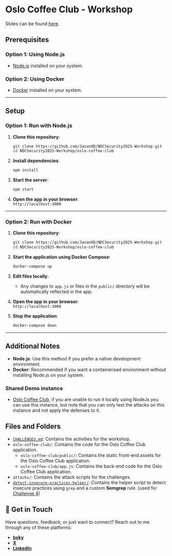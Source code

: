
# Oslo Coffee Club - Workshop

Slides can be found [here](./presentation/2025-01-NDCSecurity-Rasokat-Workshop-Start_Eliminating_Bug_Classes_at_Scale.pdf).

## Prerequisites

### Option 1: Using Node.js
- [Node.js](https://nodejs.org/) installed on your system.

### Option 2: Using Docker
- [Docker](https://www.docker.com/) installed on your system.

---

## Setup

### Option 1: Run with Node.js

1. **Clone this repository**:
   ```bash
   git clone https://github.com/JavanXD/NDCSecurity2025-Workshop.git
   cd NDCSecurity2025-Workshop/oslo-coffee-club
   ```

2. **Install dependencies**:
   ```bash
   npm install
   ```

3. **Start the server**:
   ```bash
   npm start
   ```

4. **Open the app in your browser**:  
   `http://localhost:3000`

---

### Option 2: Run with Docker

1. **Clone this repository**:
   ```bash
   git clone https://github.com/JavanXD/NDCSecurity2025-Workshop.git
   cd NDCSecurity2025-Workshop/oslo-coffee-club
   ```

2. **Start the application using Docker Compose**:
   ```bash
   docker-compose up
   ```

3. **Edit files locally**:
   - Any changes to `app.js` or files in the `public/` directory will be automatically reflected in the app.

4. **Open the app in your browser**:  
   `http://localhost:3000`

5. **Stop the application**:
   ```bash
   docker-compose down
   ```

---

## Additional Notes

- **Node.js**: Use this method if you prefer a native development environment.
- **Docker**: Recommended if you want a containerised environment without installing Node.js on your system.

### Shared Demo instance

- [Oslo Coffee Club](https://oslo-coffee-club.javan.de/), if you are unable to run it locally using NodeJs you can use this instance, but note that you can only test the attacks on this instance and not apply the defenses to it.

## Files and Folders

- [`CHALLENGES.md`](./CHALLENGES.md): Contains the activities for the workshop.
- `oslo-coffee-club/`: Contains the code for the Oslo Coffee Club application.
    - `oslo-coffee-club/public/`: Contains the static front-end assets for the Oslo Coffee Club application.
    - `oslo-coffee-club/app.js`: Contains the back-end code for the Oslo Coffee Club application.
- `attacks/`: Contains the attack scripts for the challenges.
- [`detect-insecure-practices-helper/`](./detect-insecure-practices-helper/README.md): Contains the helper script to detect insecure practices using `grep` and a custom **Semgrep** rule. (used for [Challenge 4](./CHALLENGE_4.md))

## 📨 Get in Touch

Have questions, feedback, or just want to connect? Reach out to me through any of these platforms:  
- **[bsky](https://bsky.app/profile/javanrasokat.bsky.social)**  
- **[X](https://x.com/javanrasokat)**  
- **[LinkedIn](https://www.linkedin.com/in/javan-rasokat)**  


